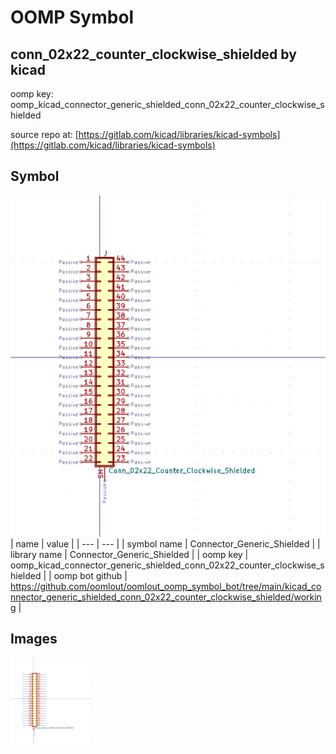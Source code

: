 # OOMP Symbol  
## conn_02x22_counter_clockwise_shielded  by kicad  
  
oomp key: oomp_kicad_connector_generic_shielded_conn_02x22_counter_clockwise_shielded  
  
source repo at: [https://gitlab.com/kicad/libraries/kicad-symbols](https://gitlab.com/kicad/libraries/kicad-symbols)  
## Symbol  
  
[![working.png](working_600.png)](working.png)  
| name | value | 
| --- | --- | 
| symbol name | Connector_Generic_Shielded | 
| library name | Connector_Generic_Shielded | 
| oomp key | oomp_kicad_connector_generic_shielded_conn_02x22_counter_clockwise_shielded | 
| oomp bot github | https://github.com/oomlout/oomlout_oomp_symbol_bot/tree/main/kicad_connector_generic_shielded_conn_02x22_counter_clockwise_shielded/working | 
## Images  
  
[![working.png](working_140.png)](working.png)  
